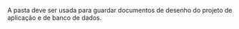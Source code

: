 A pasta deve ser usada para guardar documentos de desenho do projeto de aplicação e de banco de dados.
